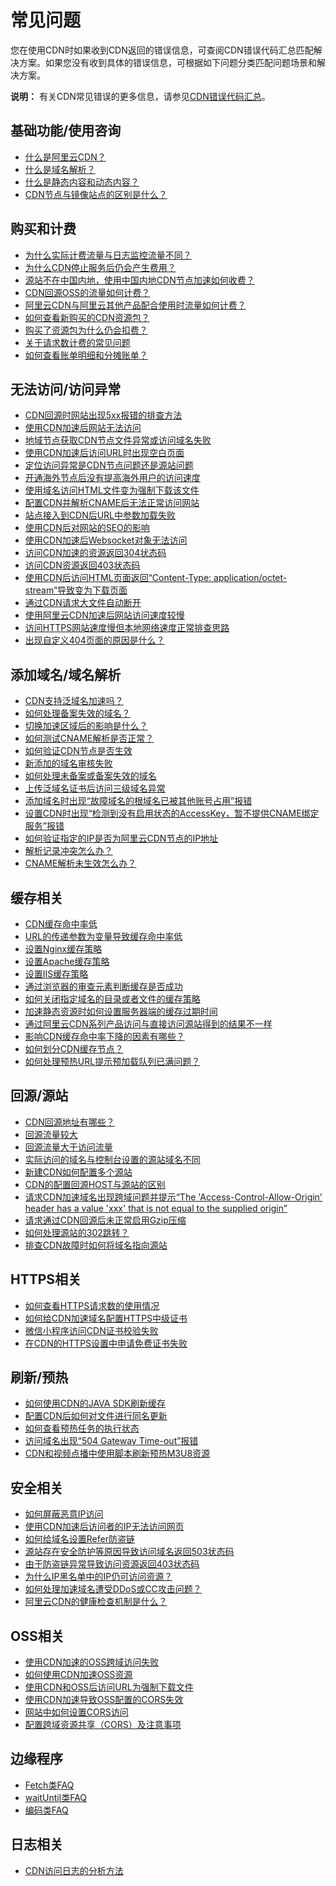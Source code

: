 # 常见问题

您在使用CDN时如果收到CDN返回的错误信息，可查阅CDN错误代码汇总匹配解决方案。如果您没有收到具体的错误信息，可根据如下问题分类匹配问题场景和解决方案。

**说明：** 有关CDN常见错误的更多信息，请参见[CDN错误代码汇总](https://error-center.aliyun.com/status/product/Cdn?spm=5176.10421674.home.25.88c1ebedALghTT)。

## 基础功能/使用咨询

-   [什么是阿里云CDN？](/cn.zh-CN/产品简介/什么是阿里云CDN.md)
-   [什么是域名解析？]()
-   [什么是静态内容和动态内容？]()
-   [CDN节点与镜像站点的区别是什么？]()

## 购买和计费

-   [为什么实际计费流量与日志监控流量不同？]()
-   [为什么CDN停止服务后仍会产生费用？]()
-   [源站不在中国内地，使用中国内地CDN节点加速如何收费？]()
-   [CDN回源OSS的流量如何计费？]()
-   [阿里云CDN与阿里云其他产品配合使用时流量如何计费？]()
-   [如何查看新购买的CDN资源包？]()
-   [购买了资源包为什么仍会扣费？]()
-   [关于请求数计费的常见问题]()
-   [如何查看账单明细和分摊账单？]()

## 无法访问/访问异常

-   [CDN回源时网站出现5xx报错的排查方法](~~180855~~)
-   [使用CDN加速后网站无法访问](~~40105~~)
-   [地域节点获取CDN节点文件异常或访问域名失败](~~122300~~)
-   [使用CDN加速后访问URL时出现空白页面](~~73749~~)
-   [定位访问异常是CDN节点问题还是源站问题](~~122296~~)
-   [开通海外节点后没有提高海外用户的访问速度](~~40114~~)
-   [使用域名访问HTML文件变为强制下载该文件](~~129143~~)
-   [配置CDN并解析CNAME后无法正常访问网站](~~40129~~)
-   [站点接入到CDN后URL中参数加载失败](~~40104~~)
-   [使用CDN后对网站的SEO的影响](~~40154~~)
-   [使用CDN加速后Websocket对象无法访问](~~40177~~)
-   [访问CDN加速的资源返回304状态码](~~40133~~)
-   [访问CDN资源返回403状态码](~~122298~~)
-   [使用CDN后访问HTML页面返回“Content-Type: application/octet-stream”导致变为下载页面](~~252067~~)
-   [通过CDN请求大文件自动断开](~~254231~~)
-   [使用阿里云CDN加速后网站访问速度较慢](~~161222~~)
-   [访问HTTPS网站速度慢但本地网络速度正常排查思路](~~163177~~)
-   [出现自定义404页面的原因是什么？]()

## 添加域名/域名解析

-   [CDN支持泛域名加速吗？]()
-   [如何处理备案失效的域名？]()
-   [切换加速区域后的影响是什么？]()
-   [如何测试CNAME解析是否正常？]()
-   [如何验证CDN节点是否生效](~~40173~~)
-   [新添加的域名审核失败](~~40159~~)
-   [如何处理未备案或备案失效的域名](~~134716~~)
-   [上传泛域名证书后访问三级域名异常](~~132066~~)
-   [添加域名时出现“故障域名的根域名已被其他账号占用”报错](~~128779~~)
-   [设置CDN时出现“检测到没有启用状态的AccessKey，暂不提供CNAME绑定服务”报错](~~122290~~)
-   [如何验证指定的IP是否为阿里云CDN节点的IP地址](~~40120~~)
-   [解析记录冲突怎么办？]()
-   [CNAME解析未生效怎么办？]()

## 缓存相关

-   [CDN缓存命中率低](~~63874~~)
-   [URL的传递参数为变量导致缓存命中率低](~~40191~~)
-   [设置Nginx缓存策略](~~40077~~)
-   [设置Apache缓存策略](~~40082~~)
-   [设置IIS缓存策略](~~40083~~)
-   [通过浏览器的审查元素判断缓存是否成功](~~40193~~)
-   [如何关闭指定域名的目录或者文件的缓存策略](~~40192~~)
-   [加速静态资源时如何设置服务器端的缓存过期时间](~~40080~~)
-   [通过阿里云CDN系列产品访问与直接访问源站得到的结果不一样](~~213792~~)
-   [影响CDN缓存命中率下降的因素有哪些？]()
-   [如何划分CDN缓存节点？]()
-   [如何处理预热URL提示预加载队列已满问题？]()

## 回源/源站

-   [CDN回源地址有哪些？]()
-   [回源流量较大](~~40123~~)
-   [回源流量大于访问流量](~~40115~~)
-   [实际访问的域名与控制台设置的源站域名不同](~~131918~~)
-   [新建CDN如何配置多个源站](~~40121~~)
-   [CDN的配置回源HOST与源站的区别](~~40117~~)
-   [请求CDN加速域名出现跨域问题并提示“The 'Access-Control-Allow-Origin' header has a value 'xxx' that is not equal to the supplied origin”](~~213793~~)
-   [请求通过CDN回源后未正常启用Gzip压缩](~~205123~~)
-   [如何处理源站的302跳转？]()
-   [排查CDN故障时如何将域名指向源站](~~40214~~)

## HTTPS相关

-   [如何查看HTTPS请求数的使用情况](~~58522~~)
-   [如何给CDN加速域名配置HTTPS中级证书](~~40094~~)
-   [微信小程序访问CDN证书校验失败](~~85722~~)
-   [在CDN的HTTPS设置中申请免费证书失败](~~151172~~)

## 刷新/预热

-   [如何使用CDN的JAVA SDK刷新缓存](~~40116~~)
-   [配置CDN后如何对文件进行同名更新](~~40189~~)
-   [如何查看预热任务的执行状态](~~40132~~)
-   [访问域名出现“504 Gateway Time-out”报错](~~40127~~)
-   [CDN和视频点播中使用脚本刷新预热M3U8资源](~~189851~~)

## 安全相关

-   [如何屏蔽恶意IP访问](~~40119~~)
-   [使用CDN加速后访问者的IP无法访问网页](~~132047~~)
-   [如何给域名设置Refer防盗链](~~40172~~)
-   [源站存在安全防护等原因导致访问域名返回503状态码](~~100099~~)
-   [由于防盗链异常导致访问资源返回403状态码](~~100066~~)
-   [为什么IP黑名单中的IP仍可访问资源？]()
-   [如何处理加速域名遭受DDoS或CC攻击问题？]()
-   [阿里云CDN的健康检查机制是什么？]()

## OSS相关

-   [使用CDN加速的OSS跨域访问失败](~~40130~~)
-   [如何使用CDN加速OSS资源](~~40078~~)
-   [使用CDN和OSS后访问URL为强制下载文件](~~40099~~)
-   [使用CDN加速导致OSS配置的CORS失效](~~40100~~)
-   [网站中如何设置CORS访问](~~130681~~)
-   [配置跨域资源共享（CORS）及注意事项](~~40183~~)

## 边缘程序

-   [Fetch类FAQ](/cn.zh-CN/边缘程序/FAQ/Fetch类FAQ.md)
-   [waitUntil类FAQ](/cn.zh-CN/边缘程序/FAQ/waitUntil类FAQ.md)
-   [编码类FAQ](/cn.zh-CN/边缘程序/FAQ/编码类FAQ.md)

## 日志相关

-   [CDN访问日志的分析方法](~~40102~~)

